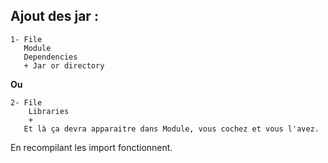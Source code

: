 ## Ajout des jar :

	1- File
	   Module	
	   Dependencies
	   + Jar or directory

**Ou**

	2- File
	    Libraries
	    +
	   Et là ça devra apparaitre dans Module, vous cochez et vous l'avez.





En recompilant les import fonctionnent.	 
